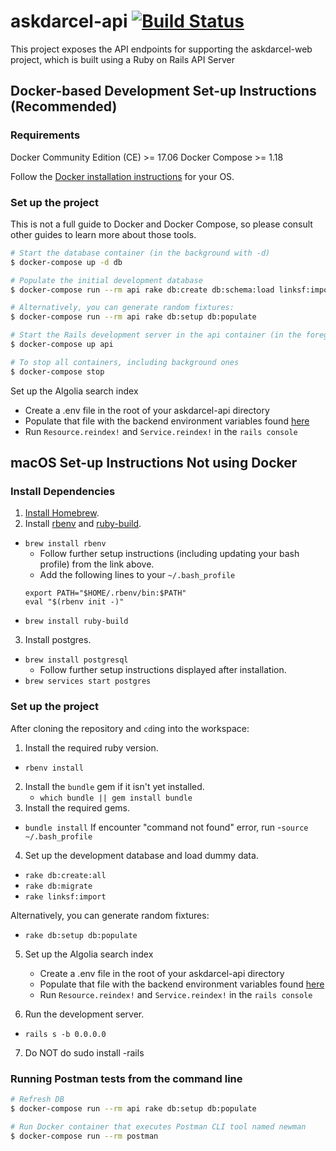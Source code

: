 # askdarcel-api [![Build Status](https://travis-ci.org/ShelterTechSF/askdarcel-api.svg?branch=master)](https://travis-ci.org/ShelterTechSF/askdarcel-api)

This project exposes the API endpoints for supporting the askdarcel-web project, which is built using a Ruby on Rails API Server

## Docker-based Development Set-up Instructions (Recommended)

### Requirements

Docker Community Edition (CE) >= 17.06
Docker Compose >= 1.18

Follow the [Docker installation instructions](https://www.docker.com/products/overview) for your OS.

### Set up the project

This is not a full guide to Docker and Docker Compose, so please consult other
guides to learn more about those tools.

```sh
# Start the database container (in the background with -d)
$ docker-compose up -d db

# Populate the initial development database
$ docker-compose run --rm api rake db:create db:schema:load linksf:import

# Alternatively, you can generate random fixtures:
$ docker-compose run --rm api rake db:setup db:populate

# Start the Rails development server in the api container (in the foreground)
$ docker-compose up api

# To stop all containers, including background ones
$ docker-compose stop
```

Set up the Algolia search index
  - Create a .env file in the root of your askdarcel-api directory
  - Populate that file with the backend environment variables found [here](https://sheltertech.quip.com/2ft5Ax19Kc6h)
  - Run `Resource.reindex!` and `Service.reindex!` in the `rails console`

## macOS Set-up Instructions Not using Docker

### Install Dependencies

1. [Install Homebrew](http://brew.sh/).
2. Install [rbenv](https://github.com/rbenv/rbenv) and [ruby-build](https://github.com/rbenv/ruby-build#readme).
  - `brew install rbenv`
    + Follow further setup instructions (including updating your bash
      profile) from the link above.
    + Add the following lines to your `~/.bash_profile`
    ```
    export PATH="$HOME/.rbenv/bin:$PATH"
    eval "$(rbenv init -)"
    ```
  - `brew install ruby-build`
3. Install postgres.
  - `brew install postgresql`
    + Follow further setup instructions displayed after installation.
  - `brew services start postgres`


### Set up the project

After cloning the repository and `cd`ing into the workspace:

1. Install the required ruby version.
  - `rbenv install`
2. Install the `bundle` gem if it isn't yet installed.
      - `which bundle || gem install bundle`
3. Install the required gems.
  - `bundle install`
  If encounter "command not found" error, run
  -`source ~/.bash_profile`

4. Set up the development database and load dummy data.
  - `rake db:create:all`
  - `rake db:migrate`
  - `rake linksf:import`

  Alternatively, you can generate random fixtures:
  - `rake db:setup db:populate`

5. Set up the Algolia search index
    - Create a .env file in the root of your askdarcel-api directory
    - Populate that file with the backend environment variables found [here](https://sheltertech.quip.com/2ft5Ax19Kc6h)
    - Run `Resource.reindex!` and `Service.reindex!` in the `rails console`

6. Run the development server.
  - `rails s -b 0.0.0.0`
7. Do NOT do sudo install -rails


### Running Postman tests from the command line

```sh
# Refresh DB
$ docker-compose run --rm api rake db:setup db:populate

# Run Docker container that executes Postman CLI tool named newman
$ docker-compose run --rm postman
```
